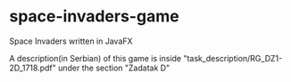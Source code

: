 # space-invaders-game
Space Invaders written in JavaFX

A description(in Serbian) of this game is inside "task_description/RG_DZ1-2D_1718.pdf" under the section "Zadatak D"
